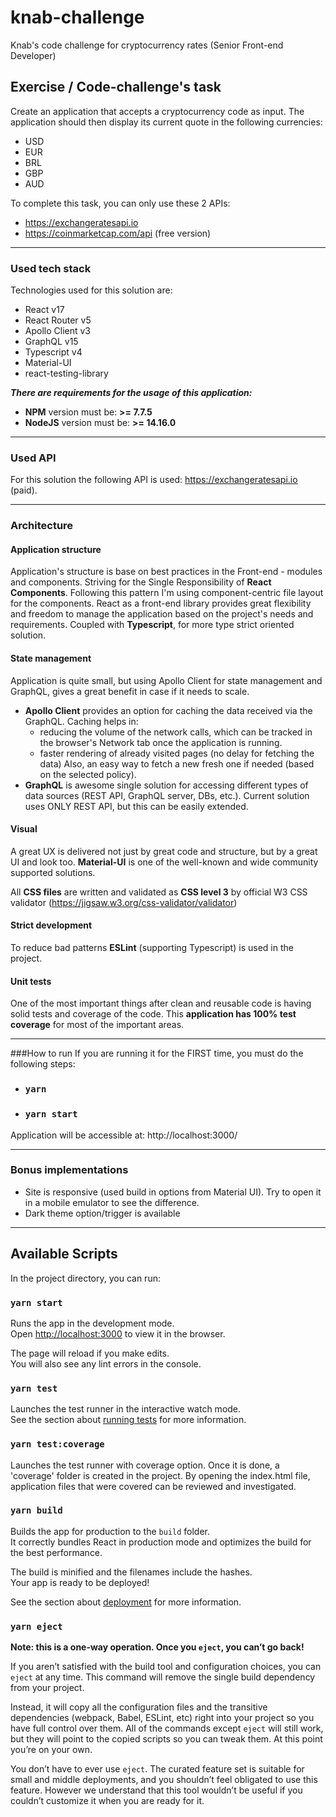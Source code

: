 # knab-challenge
Knab's code challenge for cryptocurrency rates (Senior Front-end Developer)

## Exercise / Code-challenge's task
Create an application that accepts a cryptocurrency code as input. The application should then display its
current quote in the following currencies:
- USD
- EUR
- BRL
- GBP
- AUD

To complete this task, you can only use these 2 APIs:
- https://exchangeratesapi.io
- https://coinmarketcap.com/api (free version)

---

### Used tech stack
Technologies used for this solution are:
- React v17
- React Router v5
- Apollo Client v3
- GraphQL v15
- Typescript v4
- Material-UI
- react-testing-library

***There are requirements for the usage of this application:*** 
- **NPM** version must be: **>= 7.7.5**
- **NodeJS** version must be: **>= 14.16.0**

---

### Used API
For this solution the following API is used: https://exchangeratesapi.io (paid).

---

### Architecture
#### Application structure
Application's structure is base on best practices in the Front-end - modules and components. Striving for the Single
Responsibility of **React Components**. Following this pattern I'm using component-centric file layout for the components.
React as a front-end library provides great flexibility and freedom to manage the application based on the project's
needs and requirements. Coupled with **Typescript**, for more type strict oriented solution.

#### State management
Application is quite small, but using Apollo Client for state management and GraphQL, gives a great benefit
in case if it needs to scale.
- **Apollo Client** provides an option for caching the data received via the GraphQL. Caching helps in:
  - reducing the volume of the network calls, which can be tracked in the browser's Network tab once the application is running.
  - faster rendering of already visited pages (no delay for fetching the data)
    Also, an easy way to fetch a new fresh one if needed (based on the selected policy).
- **GraphQL** is awesome single solution for accessing different types of data sources (REST API, GraphQL server, DBs, etc.).
  Current solution uses ONLY REST API, but this can be easily extended.

#### Visual
A great UX is delivered not just by great code and structure, but by a great UI and look too. **Material-UI** is one
of the well-known and wide community supported solutions.

All **CSS files** are written and validated as **CSS level 3** by official W3 CSS validator (https://jigsaw.w3.org/css-validator/validator)

#### Strict development
To reduce bad patterns **ESLint** (supporting Typescript) is used in the project.

#### Unit tests
One of the most important things after clean and reusable code is having solid tests and coverage of the code.
This **application has 100% test coverage** for most of the important areas.

---

###How to run
If you are running it for the FIRST time, you must do the following steps:
- ### `yarn`
- ### `yarn start`

Application will be accessible at: http://localhost:3000/

---

### Bonus implementations
- Site is responsive (used build in options from Material UI). Try to open it in a mobile emulator to see the difference.
- Dark theme option/trigger is available

---

## Available Scripts

In the project directory, you can run:

### `yarn start`

Runs the app in the development mode.<br />
Open [http://localhost:3000](http://localhost:3000) to view it in the browser.

The page will reload if you make edits.<br />
You will also see any lint errors in the console.

### `yarn test`

Launches the test runner in the interactive watch mode.<br />
See the section about [running tests](https://facebook.github.io/create-react-app/docs/running-tests) for more information.

### `yarn test:coverage`

Launches the test runner with coverage option. Once it is done, a 'coverage' folder is created in the project.
By opening the index.html file, application files that were covered can be reviewed and investigated.

### `yarn build`

Builds the app for production to the `build` folder.<br />
It correctly bundles React in production mode and optimizes the build for the best performance.

The build is minified and the filenames include the hashes.<br />
Your app is ready to be deployed!

See the section about [deployment](https://facebook.github.io/create-react-app/docs/deployment) for more information.

### `yarn eject`

**Note: this is a one-way operation. Once you `eject`, you can’t go back!**

If you aren’t satisfied with the build tool and configuration choices, you can `eject` at any time. This command will remove the single build dependency from your project.

Instead, it will copy all the configuration files and the transitive dependencies (webpack, Babel, ESLint, etc) right into your project so you have full control over them. All of the commands except `eject` will still work, but they will point to the copied scripts so you can tweak them. At this point you’re on your own.

You don’t have to ever use `eject`. The curated feature set is suitable for small and middle deployments, and you shouldn’t feel obligated to use this feature. However we understand that this tool wouldn’t be useful if you couldn’t customize it when you are ready for it.

